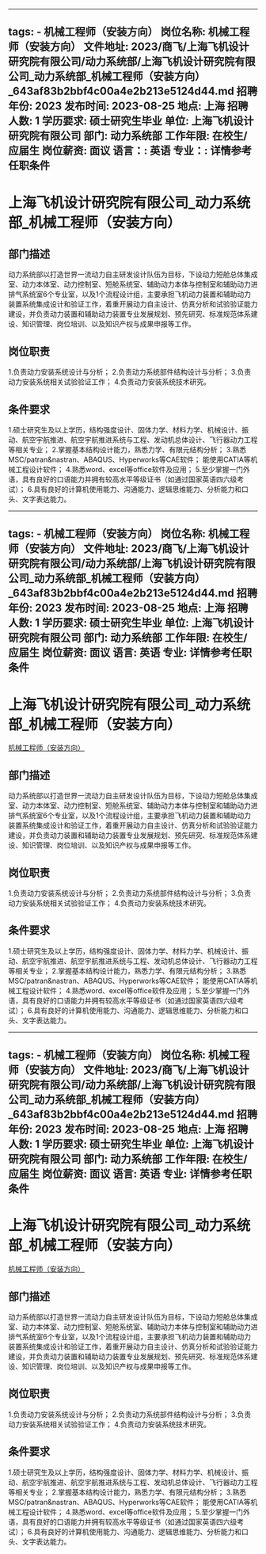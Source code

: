 
---
tags:
    - 机械工程师（安装方向）
岗位名称: 机械工程师（安装方向）
文件地址: 2023/商飞/上海飞机设计研究院有限公司/动力系统部/上海飞机设计研究院有限公司_动力系统部_机械工程师（安装方向）_643af83b2bbf4c00a4e2b213e5124d44.md
招聘年份: 2023
发布时间: 2023-08-25
地点: 上海
招聘人数: 1
学历要求: 硕士研究生毕业
单位: 上海飞机设计研究院有限公司
部门: 动力系统部
工作年限: 在校生/应届生
岗位薪资: 面议
语言：: 英语
专业：: 详情参考任职条件
---

# 上海飞机设计研究院有限公司_动力系统部_机械工程师（安装方向）

## 部门描述

动力系统部以打造世界一流动力自主研发设计队伍为目标，下设动力短舱总体集成室、动力本体室、动力控制室、短舱系统室、辅助动力本体与控制室和辅助动力进排气系统室6个专业室，以及1个流程设计组，主要承担飞机动力装置和辅助动力装置系统集成设计和验证工作，着重开展动力自主设计、仿真分析和试验验证能力建设，并负责动力装置和辅助动力装置专业发展规划、预先研究、标准规范体系建设、知识管理、岗位培训、以及知识产权与成果申报等工作。

## 岗位职责

1.负责动力安装系统设计与分析；
 2.负责动力系统部件结构设计与分析；
 3.负责动力安装系统相关试验验证工作；
 4.负责动力安装系统技术研究。

 ## 条件要求

1.硕士研究生及以上学历，结构强度设计、固体力学、材料力学、机械设计、振动、航空宇航推进、航空宇航推进系统与工程、发动机总体设计、飞行器动力工程等相关专业；
 2.掌握基本结构设计能力，熟悉力学、有限元结构分析；
 3.熟悉MSC/patran&nastran、ABAQUS、Hyperworks等CAE软件；
能使用CATIA等机械工程设计软件；
 4.熟悉word、excel等office软件及应用；
 5.至少掌握一门外语，具有良好的口语能力并拥有较高水平等级证书（如通过国家英语四六级考试）；
 6.具有良好的计算机使用能力、沟通能力、逻辑思维能力、分析能力和口头、文字表达能力。

---
tags:
    - 机械工程师（安装方向）
岗位名称: 机械工程师（安装方向）
文件地址: 2023/商飞/上海飞机设计研究院有限公司/动力系统部/上海飞机设计研究院有限公司_动力系统部_机械工程师（安装方向）_643af83b2bbf4c00a4e2b213e5124d44.md
招聘年份: 2023
发布时间: 2023-08-25
地点: 上海
招聘人数: 1
学历要求: 硕士研究生毕业
单位: 上海飞机设计研究院有限公司
部门: 动力系统部
工作年限: 在校生/应届生
岗位薪资: 面议
语言: 英语
专业: 详情参考任职条件
---

# 上海飞机设计研究院有限公司_动力系统部_机械工程师（安装方向）

[机械工程师（安装方向）](http://zhaopin.comac.cc/zp/ct/out/position/positionDetail?planid=643af83b2bbf4c00a4e2b213e5124d44)

## 部门描述

动力系统部以打造世界一流动力自主研发设计队伍为目标，下设动力短舱总体集成室、动力本体室、动力控制室、短舱系统室、辅助动力本体与控制室和辅助动力进排气系统室6个专业室，以及1个流程设计组，主要承担飞机动力装置和辅助动力装置系统集成设计和验证工作，着重开展动力自主设计、仿真分析和试验验证能力建设，并负责动力装置和辅助动力装置专业发展规划、预先研究、标准规范体系建设、知识管理、岗位培训、以及知识产权与成果申报等工作。

## 岗位职责

1.负责动力安装系统设计与分析；
 2.负责动力系统部件结构设计与分析；
 3.负责动力安装系统相关试验验证工作；
 4.负责动力安装系统技术研究。

 ## 条件要求

1.硕士研究生及以上学历，结构强度设计、固体力学、材料力学、机械设计、振动、航空宇航推进、航空宇航推进系统与工程、发动机总体设计、飞行器动力工程等相关专业；
 2.掌握基本结构设计能力，熟悉力学、有限元结构分析；
 3.熟悉MSC/patran&nastran、ABAQUS、Hyperworks等CAE软件；
能使用CATIA等机械工程设计软件；
 4.熟悉word、excel等office软件及应用；
 5.至少掌握一门外语，具有良好的口语能力并拥有较高水平等级证书（如通过国家英语四六级考试）；
 6.具有良好的计算机使用能力、沟通能力、逻辑思维能力、分析能力和口头、文字表达能力。

---
tags:
    - 机械工程师（安装方向）
岗位名称: 机械工程师（安装方向）
文件地址: 2023/商飞/上海飞机设计研究院有限公司/动力系统部/上海飞机设计研究院有限公司_动力系统部_机械工程师（安装方向）_643af83b2bbf4c00a4e2b213e5124d44.md
招聘年份: 2023
发布时间: 2023-08-25
地点: 上海
招聘人数: 1
学历要求: 硕士研究生毕业
单位: 上海飞机设计研究院有限公司
部门: 动力系统部
工作年限: 在校生/应届生
岗位薪资: 面议
语言: 英语
专业: 详情参考任职条件
---

# 上海飞机设计研究院有限公司_动力系统部_机械工程师（安装方向）

[机械工程师（安装方向）](http://zhaopin.comac.cc/zp/ct/out/position/positionDetail?planid=643af83b2bbf4c00a4e2b213e5124d44)


## 部门描述

动力系统部以打造世界一流动力自主研发设计队伍为目标，下设动力短舱总体集成室、动力本体室、动力控制室、短舱系统室、辅助动力本体与控制室和辅助动力进排气系统室6个专业室，以及1个流程设计组，主要承担飞机动力装置和辅助动力装置系统集成设计和验证工作，着重开展动力自主设计、仿真分析和试验验证能力建设，并负责动力装置和辅助动力装置专业发展规划、预先研究、标准规范体系建设、知识管理、岗位培训、以及知识产权与成果申报等工作。

## 岗位职责

1.负责动力安装系统设计与分析；
 2.负责动力系统部件结构设计与分析；
 3.负责动力安装系统相关试验验证工作；
 4.负责动力安装系统技术研究。

 ## 条件要求

1.硕士研究生及以上学历，结构强度设计、固体力学、材料力学、机械设计、振动、航空宇航推进、航空宇航推进系统与工程、发动机总体设计、飞行器动力工程等相关专业；
 2.掌握基本结构设计能力，熟悉力学、有限元结构分析；
 3.熟悉MSC/patran&nastran、ABAQUS、Hyperworks等CAE软件；
能使用CATIA等机械工程设计软件；
 4.熟悉word、excel等office软件及应用；
 5.至少掌握一门外语，具有良好的口语能力并拥有较高水平等级证书（如通过国家英语四六级考试）；
 6.具有良好的计算机使用能力、沟通能力、逻辑思维能力、分析能力和口头、文字表达能力。
